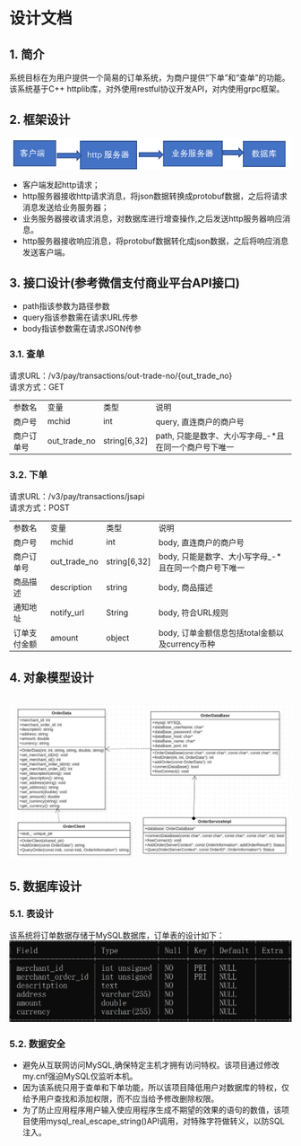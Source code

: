 # 设计文档
## 1.	简介
系统目标在为用户提供一个简易的订单系统，为商户提供“下单”和“查单”的功能。该系统基于C++ httplib库，对外使用restful协议开发API，对内使用grpc框架。
## 2.	框架设计
 ![image](https://github.com/zhongXL/order_system_demo/raw/master/picture/struct.jpg)
 <br> 
- 客户端发起http请求；
- http服务器接收http请求消息，将json数据转换成protobuf数据，之后将请求消息发送给业务服务器；
- 业务服务器接收请求消息，对数据库进行增查操作,之后发送http服务器响应消息。
- http服务器接收响应消息，将protobuf数据转化成json数据，之后将响应消息发送客户端。
## 3.	接口设计(参考微信支付商业平台API接口)
- path指该参数为路径参数
- query指该参数需在请求URL传参
- body指该参数需在请求JSON传参
### 3.1.	查单
请求URL：/v3/pay/transactions/out-trade-no/{out_trade_no}
<br> 请求方式：GET
<table>
	<tr>
		<td>参数名</td>
		<td>变量</td>
		<td>类型</td>
		<td>说明</td>
	<tr>
		<td>商户号</td>
		<td>mchid</td>
		<td>int</td>
		<td>query, 直连商户的商户号</td>
	<tr>
		<td>商户订单号</td>
		<td>out_trade_no</td>
		<td>string[6,32]</td>
		<td>path, 只能是数字、大小写字母_-*且在同一个商户号下唯一</td>
	</tr>
</table>

### 3.2.	下单
请求URL：/v3/pay/transactions/jsapi
<br>请求方式：POST
<table>
<tr>
		<td>参数名</td>
		<td>变量</td>
		<td>类型</td>
		<td>说明</td>
	</tr>
	<tr>
		<td>商户号</td>
		<td>mchid</td>
		<td>int</td>
		<td>body, 直连商户的商户号</td>
	</tr>
	<tr>
		<td>商户订单号</td>
		<td>out_trade_no</td>
		<td>string[6,32]</td>
		<td>body, 只能是数字、大小写字母_-*且在同一个商户号下唯一</td>
	</tr>
	<tr>
		<td>商品描述</td>
		<td>description</td>
		<td>string</td>
		<td>body, 商品描述</td>
	</tr>
	<tr>
		<td>通知地址</td>
		<td>notify_url</td>
		<td>String</td>
		<td>body, 符合URL规则</td>
	</tr>
	<tr>
		<td>订单支付金额</td>
		<td>amount</td>
		<td>object</td>
		<td>body, 订单金额信息包括total金额以及currency币种</td>
	</tr>
</table>

## 4.	对象模型设计
 <br> ![image](https://github.com/zhongXL/order_system_demo/raw/master/picture/class.jpg)
 <br> 
## 5.	数据库设计
### 5.1.	表设计
该系统将订单数据存储于MySQL数据库，订单表的设计如下：
 <br> ![image](https://github.com/zhongXL/order_system_demo/raw/master/picture/database.jpg)
 <br> 
### 5.2.	数据安全
- 避免从互联网访问MySQL,确保特定主机才拥有访问特权。该项目通过修改my.cnf强迫MySQL仅监听本机。
- 因为该系统只用于查单和下单功能，所以该项目降低用户对数据库的特权，仅给予用户查找和添加权限，而不应当给予修改删除权限。
- 为了防止应用程序用户输入使应用程序生成不期望的效果的语句的数值，该项目使用mysql_real_escape_string()API调用，对特殊字符做转义，以防SQL注入。
